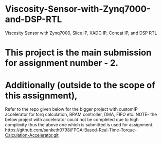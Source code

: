 # Viscosity-Sensor-with-Zynq7000-and-DSP-RTL
Viscosity Sensor with Zynq7000, Slice IP, XADC IP, Concat IP, and DSP RTL

# This project is the main submission for assignment number - 2.




# Additionally (outside to the scope of this assignment),

 Refer to the repo given below for the bigger project with customIP accelerator for torq calculation, BRAM controller, DMA, FIFO etc. NOTE- the below project with accelerator could not be completed due to high complexity thus the above one which is submitted is used for assignment.
https://github.com/sanketh0798/FPGA-Based-Real-Time-Torque-Calculation-Accelerator.git


